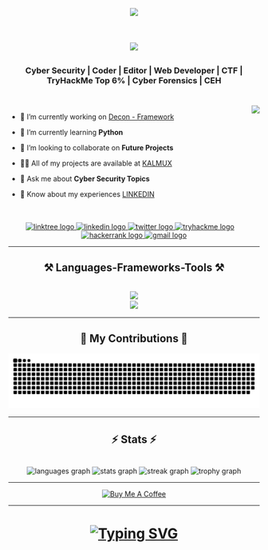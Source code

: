 <p align="center">
    <a href="https://visitorbadge.io/status?path=https%3A%2F%2Fgithub.com%2Fkalmux1"><img src="https://api.visitorbadge.io/api/visitors?path=https%3A%2F%2Fgithub.com%2Fkalmux1&label=VISITORS&labelColor=%23697689&countColor=%2337d67a&style=flat&labelStyle=upper" /></a>
</p>

<h1 align="center">
    <img src="https://readme-typing-svg.herokuapp.com/?font=Righteous&size=35&center=true&vCenter=true&color=20F716&width=500&height=70&duration=4000&lines=Hi+There!+👋;+I'm+Nitin+Jaiswal!;" />
</h1>

###

<h3 align="center">Cyber Security | Coder | Editor | Web Developer | CTF | TryHackMe Top 6% | Cyber Forensics | CEH </h3>

###
<br>
<img align="right" height="250" src="https://i.pinimg.com/originals/81/17/8b/81178b47a8598f0c81c4799f2cdd4057.gif"  />


*    🔭 I’m currently working on [Decon - Framework](https://github.com/kalmux1/DECON-FRAMEWORK)

*    🌱 I’m currently learning **Python**

*    👯 I’m looking to collaborate on **Future Projects**

*    👨‍💻 All of my projects are available at [KALMUX](https://linktr.ee/kalmux)

*    💬 Ask me about **Cyber Security Topics**

*    📄 Know about my experiences [LINKEDIN](https://www.linkedin.com/in/nitin-jaiswal-630662283/)

<br>

<br>
<div align="center">
  <a href="https://linktr.ee/kalmux" target="_blank">
    <img src="https://img.shields.io/static/v1?message=Linktree&logo=linktree&label=&color=1de9b6&logoColor=white&labelColor=&style=for-the-badge" height="30" alt="linktree logo"  />
  </a>
<a href="https://www.linkedin.com/in/nitin-jaiswal-630662283/" target="_blank">
    <img src="https://img.shields.io/static/v1?message=LinkedIn&logo=linkedin&label=&color=0077B5&logoColor=white&labelColor=&style=for-the-badge" height="30" alt="linkedin logo"  />
  </a>
<a href="https://twitter.com/_Nitin_Jaiswal_" target="_blank">
    <img src="https://img.shields.io/static/v1?message=Twitter&logo=twitter&label=&color=1DA1F2&logoColor=white&labelColor=&style=for-the-badge" height="30" alt="twitter logo"  />
<a href="https://tryhackme.com/p/kalmux" target="_blank">
    <img src="https://img.shields.io/static/v1?message=TryHackMe&logo=tryhackme&label=&color=88cc14&logoColor=white&labelColor=&style=for-the-badge" height="30" alt="tryhackme logo"  />
  </a>
 <a href="https://www.hackerrank.com/profile/nitinjaiswal1401" target="_blank">
    <img src="https://img.shields.io/static/v1?message=HackerRank&logo=hackerrank&label=&color=2EC866&logoColor=white&labelColor=&style=for-the-badge" height="30" alt="hackerrank logo"  />
  </a>
<a href="nitinjaiswal1401@gmail.com" target="_blank">
    <img src="https://img.shields.io/static/v1?message=Gmail&logo=gmail&label=&color=D14836&logoColor=white&labelColor=&style=for-the-badge" height="30" alt="gmail logo"  />
  </a>
</div>

<hr>

<h2 align="center">⚒️ Languages-Frameworks-Tools ⚒️</h2>
<br/>
<div align="center">
    <img src="https://skillicons.dev/icons?i=html,python,bash,git,mysql,linux,debian,markdown" /><br>
    <img src="https://skillicons.dev/icons?i=redhat,ubuntu,kali,vscode,wordpress,github" /><br>
</div>
<hr>

<div align="center">
  <h2>🐍 My Contributions 🐍</h2>
  
  <img alt="snake eating my contributions" src="https://github.com/kalmux1/kalmux1/blob/output/snake.svg" />
  
  <br/>
</div>

<hr/>

<h2 align="center">⚡ Stats ⚡</h2>
<br>
<div align=center>
  <img src="https://github-readme-stats.vercel.app/api/top-langs?username=kalmux1&locale=en&hide_title=false&layout=compact&card_width=320&langs_count=9&theme=chartreuse-dark&hide_border=false&order=2&disable_animations=false" height="160" alt="languages graph" />
  <img src="https://github-readme-stats.vercel.app/api?username=kalmux1&hide_title=false&hide_rank=false&show_icons=true&include_all_commits=true&count_private=true&disable_animations=false&theme=chartreuse-dark&locale=en&hide_border=false&order=1" height="160" alt="stats graph" /> 
  <img src="https://streak-stats.demolab.com?user=kalmux1&locale=en&mode=daily&theme=chartreuse-dark&hide_border=false&border_radius=5&order=3&disable_animations=false" height="160" alt="streak graph" />
  <img src="https://github-profile-trophy.vercel.app?username=kalmux1&theme=matrix&column=-1&row=1&margin-w=8&margin-h=8&no-bg=false&no-frame=false&order=4&disable_animations=false" height="160" alt="trophy graph"  />
</div>

<hr>

<div align=center>
    <a href="https://www.buymeacoffee.com/kalmux" target="_blank"><img src="https://cdn.buymeacoffee.com/buttons/v2/default-green.png" alt="Buy Me A Coffee" style="height: 60px !important;width: 217px !important;" ></a>
</div>

<hr>

<h1 align="center">
    <a href="https://git.io/typing-svg"><img src="https://readme-typing-svg.herokuapp.com?font=Fira+Code&pause=1000&color=0FF714&center=true&vCenter=true&random=false&width=435&lines=Thanks+for+Visiting++%E2%9C%8C%F0%9F%8F%BB%EF%B8%8F;Shoot+me+a+message+on+Linkedin;I'm+always+down+to+collab" alt="Typing SVG" /></a>
</h1>
